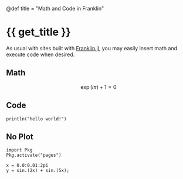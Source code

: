 @def title = "Math and Code in Franklin"

# {{ get_title }}

As usual with sites built with [Franklin.jl](https://franklinjl.org), you may easily insert math and execute code when desired.

## Math

$$
\exp(i\pi) + 1 = 0
$$

## Code

```!
println("hello world!")
```

## No Plot

```!
import Pkg
Pkg.activate("pages")
```

```!
x = 0.0:0.01:2pi
y = sin.(2x) + sin.(5x);
```
